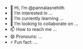 - 👋 Hi, I’m @pannalasnehith
- 👀 I’m interested in ...
- 🌱 I’m currently learning ...
- 💞️ I’m looking to collaborate on ...
- 📫 How to reach me ...
- 😄 Pronouns: ...
- ⚡ Fun fact: ...

<!---
pannalasnehith/pannalasnehith is a ✨ special ✨ repository because its `README.md` (this file) appears on your GitHub profile.
You can click the Preview link to take a look at your changes.
--->
